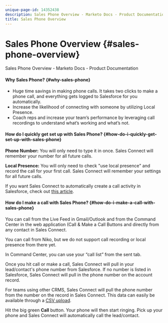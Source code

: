 ```yaml
---
unique-page-id: 14352438
description: Sales Phone Overview - Marketo Docs - Product Documentation
title: Sales Phone Overview
---
```


# Sales Phone Overview {#sales-phone-overview}

Sales Phone Overview - Marketo Docs - Product Documentation

#### Why Sales Phone? {#why-sales-phone}

* Huge time savings in making phone calls. It takes two clicks to make a phone call, and everything gets logged to Salesforce for you automatically.
* Increase the likelihood of connecting with someone by utilizing Local Presence.
* Coach reps and increase your team’s performance by leveraging call recordings to understand what’s working and what’s not.

#### How do I quickly get set up with Sales Phone? {#how-do-i-quickly-get-set-up-with-sales-phone}

**Phone Number:** You will only need to type it in once. Sales Connect will remember your number for all future calls.

**Local Presence:** You will only need to check "use local presence" and record the call for your first call. Sales Connect will remember your settings for all future calls.

If you want Sales Connect to automatically create a call activity in Salesforce, check out [this article](http://docs.marketo.com/x/joLS).

#### How do I make a call with Sales Phone? {#how-do-i-make-a-call-with-sales-phone}

You can call from the Live Feed in Gmail/Outlook and from the Command Center in the web application (Call & Make a Call Buttons and directly from any contact in Sales Connect.

You can call from Niko, but we do not support call recording or local presence from there yet.

In Command Center, you can use your “call list” from the sent tab.

Once you hit call or make a call, Sales Connect will pull in your lead/contact's phone number from Salesforce. If no number is listed in Salesforce, Sales Connect will pull in the phone number on the account record.

For teams using other CRMS, Sales Connect will pull the phone number from the number on the record in Sales Connect. This data can easily be available through a [CSV upload](http://docs.marketo.com/x/HIPS).

Hit the big green **Call** button. Your phone will then start ringing. Pick up your phone and Sales Connect will automatically call the lead/contact.
